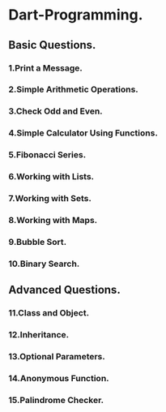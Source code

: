 # Dart-Programming.

## Basic Questions.

### 1.Print a Message.
### 2.Simple Arithmetic Operations.
### 3.Check Odd and Even.
### 4.Simple Calculator Using Functions.
### 5.Fibonacci Series.
### 6.Working with Lists.
### 7.Working with Sets.
### 8.Working with Maps.
### 9.Bubble Sort.
### 10.Binary Search.

## Advanced Questions.

### 11.Class and Object.
### 12.Inheritance.
### 13.Optional Parameters.
### 14.Anonymous Function.
### 15.Palindrome Checker.
